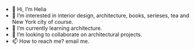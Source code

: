 - 👋 Hi, I’m Helia
- 👀 I’m interested in interior design, architecture, books, serieses, tea and New York city of course.
- 🌱 I’m currently learning architecture.
- 💞️ I’m looking to collaborate on architectural projects.
- 📫 How to reach me? email me.

<!---
HeliaMadeThis/HeliaMadeThis is a ✨ special ✨ repository because its `README.md` (this file) appears on your GitHub profile.
You can click the Preview link to take a look at your changes.
--->
